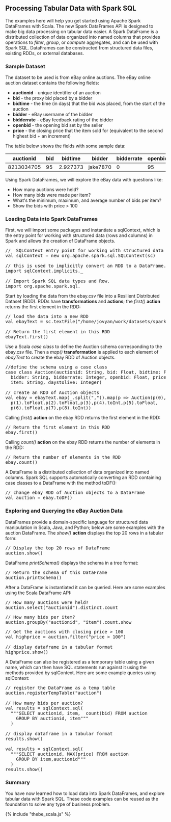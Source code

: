 ## Processing Tabular Data with Spark SQL
The examples here will help you get started using Apache Spark DataFrames with Scala. The new Spark DataFrames API is designed to make big data processing on tabular data easier. A Spark DataFrame is a distributed collection of data organized into named columns that provides operations to _filter_, _group_, or _compute_ aggregates, and can be used with Spark SQL. DataFrames can be constructed from structured data files, existing RDDs, or external databases.

### Sample Dataset
The dataset to be used is from eBay online auctions. The eBay online auction dataset contains the following fields:
- **auctionid** - unique identifier of an auction
- **bid** - the proxy bid placed by a bidder
- **bidtime** - the time (in days) that the bid was placed, from the start of the auction
- **bidder** - eBay username of the bidder
- **bidderrate** - eBay feedback rating of the bidder
- **openbid** - the opening bid set by the seller
- **price** - the closing price that the item sold for (equivalent to the second highest bid + an increment)

The table below shows the fields with some sample data:

auctionid  | bid | bidtime  | bidder   | bidderrate | openbid | price | item | daystolive
---------- | --- | -------- | -------- | ---------- | ------- | ----- | ---- | ----------
8213034705 | 95  | 2.927373 | jake7870 | 0          | 95      | 117.5 | xbox | 3

Using Spark DataFrames, we will explore the eBay data with questions like:
- How many auctions were held?
- How many bids were made per item?
- What's the minimum, maximum, and average number of bids per item?
- Show the bids with price > 100

### Loading Data into Spark DataFrames
First, we will import some packages and instantiate a sqlContext, which is the entry point for working with structured data (rows and columns) in Spark and allows the creation of DataFrame objects.
<pre data-code-language="scala" data-executable="true" data-type="programlisting">
//  SQLContext entry point for working with structured data
val sqlContext = new org.apache.spark.sql.SQLContext(sc)

// this is used to implicitly convert an RDD to a DataFrame.
import sqlContext.implicits._

// Import Spark SQL data types and Row.
import org.apache.spark.sql._
</pre>

Start by loading the data from the ebay.csv file into a Resilient Distributed Dataset (RDD). RDDs have **transformations** and **actions**; the _first()_ **action** returns the first element in the RDD:
<pre data-code-language="scala" data-executable="true" data-type="programlisting">
// load the data into a new RDD
val ebayText = sc.textFile("/home/jovyan/work/datasets/spark-ebook/ebay.csv")

// Return the first element in this RDD
ebayText.first()
</pre>

Use a Scala _case class_ to define the Auction schema corresponding to the ebay.csv file. Then a _map()_ **transformation** is applied to each element of _ebayText_ to create the ebay RDD of Auction objects.
<pre data-code-language="scala" data-executable="true" data-type="programlisting">
//define the schema using a case class
case class Auction(auctionid: String, bid: Float, bidtime: Float,
  bidder: String, bidderrate: Integer, openbid: Float, price: Float,
  item: String, daystolive: Integer)

// create an RDD of Auction objects
val ebay = ebayText.map(&#95;.split(",")).map(p => Auction(p(0),
  p(1).toFloat,p(2).toFloat,p(3),p(4).toInt,p(5).toFloat,
  p(6).toFloat,p(7),p(8).toInt))
</pre>

Calling _first()_ **action** on the ebay RDD returns the first element in the RDD:
<pre data-code-language="scala" data-executable="true" data-type="programlisting">
// Return the first element in this RDD
ebay.first()
</pre>

Calling _count()_ **action** on the ebay RDD returns the number of elements in the RDD:
<pre data-code-language="scala" data-executable="true" data-type="programlisting">
// Return the number of elements in the RDD
ebay.count()
</pre>

A DataFrame is a distributed collection of data organized into named columns. Spark SQL supports automatically converting an RDD containing case classes to a DataFrame with the method toDF():
<pre data-code-language="scala" data-executable="true" data-type="programlisting">
// change ebay RDD of Auction objects to a DataFrame
val auction = ebay.toDF()
</pre>

### Exploring and Querying the eBay Auction Data
DataFrames provide a domain-specific language for structured data manipulation in Scala, Java, and Python; below are some examples with the auction DataFrame. The _show()_ **action** displays the top 20 rows in a tabular form:
<pre data-code-language="scala" data-executable="true" data-type="programlisting">
// Display the top 20 rows of DataFrame
auction.show()
</pre>

DataFrame _printSchema()_ displays the schema in a tree format:
<pre data-code-language="scala" data-executable="true" data-type="programlisting">
// Return the schema of this DataFrame
auction.printSchema()
</pre>

After a DataFrame is instantiated it can be queried. Here are some examples using the Scala DataFrame API:
<pre data-code-language="scala" data-executable="true" data-type="programlisting">
// How many auctions were held?
auction.select("auctionid").distinct.count
</pre>

<pre data-code-language="scala" data-executable="true" data-type="programlisting">
// How many bids per item?
auction.groupBy("auctionid", "item").count.show
</pre>
<!--
<pre data-code-language="scala" data-executable="true" data-type="programlisting">
// What's the min number of bids per item?
// what's the average? what's the max?
auction.groupBy("item", "auctionid").count.agg(min("count"), avg("count"), max("count")).show
</pre>
-->
<pre data-code-language="scala" data-executable="true" data-type="programlisting">
// Get the auctions with closing price > 100
val highprice = auction.filter("price > 100")

// display dataframe in a tabular format
highprice.show()
</pre>

A DataFrame can also be registered as a temporary table using a given name, which can then have SQL statements run against it using the methods provided by sqlContext. Here are some example queries using sqlContext:
<pre data-code-language="scala" data-executable="true" data-type="programlisting">
// register the DataFrame as a temp table
auction.registerTempTable("auction")

// How many bids per auction?
val results = sqlContext.sql(
  """SELECT auctionid, item,  count(bid) FROM auction
    GROUP BY auctionid, item"""
  )

// display dataframe in a tabular format
results.show()

val results = sqlContext.sql(
  """SELECT auctionid, MAX(price) FROM auction
    GROUP BY item,auctionid"""
  )
results.show()
</pre>

### Summary
You have now learned how to load data into Spark DataFrames, and explore tabular data with Spark SQL. These code examples can be reused as the foundation to solve any type of business problem.

{% include "thebe_scala.js" %}
